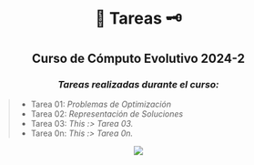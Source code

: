 <div align="center">

#  📜 Tareas 🗝️

##   Curso de Cómputo Evolutivo 2024-2
 
###  <em> Tareas realizadas durante el curso: </em>
</div>

> -  Tarea 01: <em> Problemas de Optimización </em>
> -  Tarea 02: <em> Representación de Soluciones </em>
> -  Tarea 03: <em> This :> Tarea 03. </em>
> -  Tarea 0n: <em> This :> Tarea 0n. </em>



<div align="center">

[![](https://media.giphy.com/media/v1.Y2lkPTc5MGI3NjExMmdpZmgxbHk2aHVkN2J2ZGQ4emI1Y3U4dmlwZm54ZTRvbnh5NjMxZCZlcD12MV9pbnRlcm5hbF9naWZfYnlfaWQmY3Q9Zw/ZujhQwFq8YiWc/giphy.gif)](https://www.youtube.com/watch?v=JQR-JBkw8NA)

</div>

